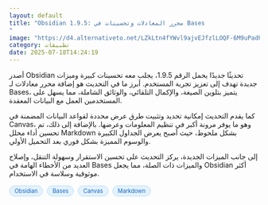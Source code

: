 ```yaml
---
layout: default
title: "Obsidian 1.9.5: محرر المعادلات وتحسينات في Bases
"
image: "https://d4.alternativeto.net/LZkLtn4fYWvl9ajvEJfzlLOQF-6M9uPadPdvxUGYzYg/rs:fill:1520:760:0/g:ce:0:0/YWJzOi8vZGlzdC9jb250ZW50LzE3NTI4NDg2NTk0OTMucG5n.png"
category: تطبيقات
date: 2025-07-18T14:24:19
---
```


أصدر Obsidian تحديثًا جديدًا يحمل الرقم 1.9.5، يجلب معه تحسينات كبيرة وميزات جديدة تهدف إلى تعزيز تجربة المستخدم. أبرز ما في التحديث هو إضافة محرر معادلات لـ Bases، يتميز بتلوين الصيغة، والإكمال التلقائي، والوثائق الشاملة، مما يسهل على المستخدمين العمل مع البيانات المعقدة.

كما يقدم التحديث إمكانية تحديد وتثبيت طرق عرض محددة لقواعد البيانات المضمنة في Canvas، وهو ما يوفر مرونة أكبر في تنظيم المعلومات وعرضها. بالإضافة إلى ذلك، تم تحسين أداء محلل Markdown بشكل ملحوظ، حيث أصبح يعرض الجداول الكبيرة والوسوم المميزة بشكل فوري بعد التحميل الأولي.

إلى جانب الميزات الجديدة، يركز التحديث على تحسين الاستقرار وسهولة التنقل، وإصلاح العديد من الأخطاء الهامة في Bases والميزات ذات الصلة، مما يجعل Obsidian أكثر موثوقية وسلاسة في الاستخدام.

<div style="margin-top:2px; margin-bottom:2px;"><a href="https://bidjadraft.github.io/?query=Obsidian" style="background:#e3f2fd; color:#1565c0; font-size:80%; border-radius:12px; padding:3px 10px; margin:2px 4px 2px 0; display:inline-block; border:1px solid #bbdefb; text-decoration:none;">Obsidian</a> <a href="https://bidjadraft.github.io/?query=Bases" style="background:#e3f2fd; color:#1565c0; font-size:80%; border-radius:12px; padding:3px 10px; margin:2px 4px 2px 0; display:inline-block; border:1px solid #bbdefb; text-decoration:none;">Bases</a> <a href="https://bidjadraft.github.io/?query=Canvas" style="background:#e3f2fd; color:#1565c0; font-size:80%; border-radius:12px; padding:3px 10px; margin:2px 4px 2px 0; display:inline-block; border:1px solid #bbdefb; text-decoration:none;">Canvas</a> <a href="https://bidjadraft.github.io/?query=Markdown" style="background:#e3f2fd; color:#1565c0; font-size:80%; border-radius:12px; padding:3px 10px; margin:2px 4px 2px 0; display:inline-block; border:1px solid #bbdefb; text-decoration:none;">Markdown</a></div><br><br>
